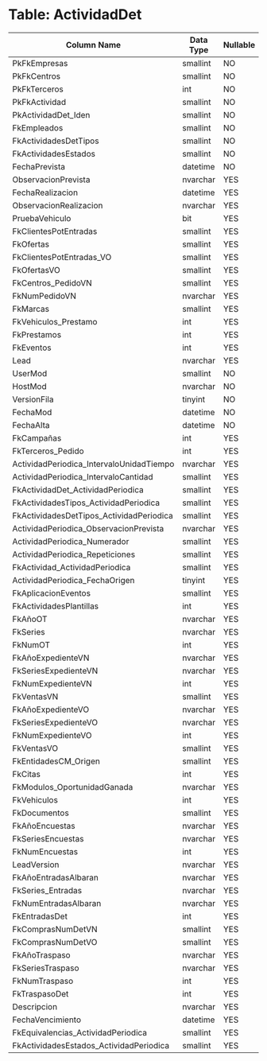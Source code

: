 # Table: ActividadDet

| Column Name | Data Type | Nullable |
|-------------|-----------|----------|
| PkFkEmpresas | smallint | NO |
| PkFkCentros | smallint | NO |
| PkFkTerceros | int | NO |
| PkFkActividad | smallint | NO |
| PkActividadDet_Iden | smallint | NO |
| FkEmpleados | smallint | NO |
| FkActividadesDetTipos | smallint | NO |
| FkActividadesEstados | smallint | NO |
| FechaPrevista | datetime | NO |
| ObservacionPrevista | nvarchar | YES |
| FechaRealizacion | datetime | YES |
| ObservacionRealizacion | nvarchar | YES |
| PruebaVehiculo | bit | YES |
| FkClientesPotEntradas | smallint | YES |
| FkOfertas | smallint | YES |
| FkClientesPotEntradas_VO | smallint | YES |
| FkOfertasVO | smallint | YES |
| FkCentros_PedidoVN | smallint | YES |
| FkNumPedidoVN | nvarchar | YES |
| FkMarcas | smallint | YES |
| FkVehiculos_Prestamo | int | YES |
| FkPrestamos | int | YES |
| FkEventos | int | YES |
| Lead | nvarchar | YES |
| UserMod | smallint | NO |
| HostMod | nvarchar | NO |
| VersionFila | tinyint | NO |
| FechaMod | datetime | NO |
| FechaAlta | datetime | NO |
| FkCampañas | int | YES |
| FkTerceros_Pedido | int | YES |
| ActividadPeriodica_IntervaloUnidadTiempo | nvarchar | YES |
| ActividadPeriodica_IntervaloCantidad | smallint | YES |
| FkActividadDet_ActividadPeriodica | smallint | YES |
| FkActividadesTipos_ActividadPeriodica | smallint | YES |
| FkActividadesDetTipos_ActividadPeriodica | smallint | YES |
| ActividadPeriodica_ObservacionPrevista | nvarchar | YES |
| ActividadPeriodica_Numerador | smallint | YES |
| ActividadPeriodica_Repeticiones | smallint | YES |
| FkActividad_ActividadPeriodica | smallint | YES |
| ActividadPeriodica_FechaOrigen | tinyint | YES |
| FkAplicacionEventos | smallint | YES |
| FkActividadesPlantillas | int | YES |
| FkAñoOT | nvarchar | YES |
| FkSeries | nvarchar | YES |
| FkNumOT | int | YES |
| FkAñoExpedienteVN | nvarchar | YES |
| FkSeriesExpedienteVN | nvarchar | YES |
| FkNumExpedienteVN | int | YES |
| FkVentasVN | smallint | YES |
| FkAñoExpedienteVO | nvarchar | YES |
| FkSeriesExpedienteVO | nvarchar | YES |
| FkNumExpedienteVO | int | YES |
| FkVentasVO | smallint | YES |
| FkEntidadesCM_Origen | smallint | YES |
| FkCitas | int | YES |
| FkModulos_OportunidadGanada | nvarchar | YES |
| FkVehiculos | int | YES |
| FkDocumentos | smallint | YES |
| FkAñoEncuestas | nvarchar | YES |
| FkSeriesEncuestas | nvarchar | YES |
| FkNumEncuestas | int | YES |
| LeadVersion | nvarchar | YES |
| FkAñoEntradasAlbaran | nvarchar | YES |
| FkSeries_Entradas | nvarchar | YES |
| FkNumEntradasAlbaran | nvarchar | YES |
| FkEntradasDet | int | YES |
| FkComprasNumDetVN | smallint | YES |
| FkComprasNumDetVO | smallint | YES |
| FkAñoTraspaso | nvarchar | YES |
| FkSeriesTraspaso | nvarchar | YES |
| FkNumTraspaso | int | YES |
| FkTraspasoDet | int | YES |
| Descripcion | nvarchar | YES |
| FechaVencimiento | datetime | YES |
| FkEquivalencias_ActividadPeriodica | smallint | YES |
| FkActividadesEstados_ActividadPeriodica | smallint | YES |
